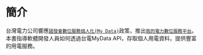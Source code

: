# 簡介

台灣電力公司響應[`國發會數位服務個人化(My Data)`](https://www.ndc.gov.tw/cp.aspx?n=8B6C9C324E6BF233&s=460617D071481C4B)政策，推出[`我的電力數位服務平台`](https://mydata.taipower.com.tw/)。本書指導軟體開發人員如何透過台電MyData API，存取個人用電資料，提供豐富的用電服務。

